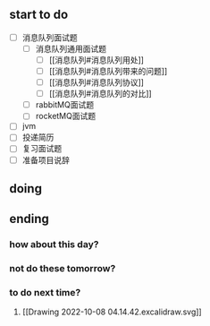 ## start to do
- [ ] 消息队列面试题
	- [ ] 消息队列通用面试题
		- [ ] [[消息队列#消息队列用处]]
		- [ ] [[消息队列#消息队列带来的问题]]
		- [ ] [[消息队列#消息队列协议]]
		- [ ] [[消息队列#消息队列的对比]]
	- [ ] rabbitMQ面试题
	- [ ] rocketMQ面试题
- [ ] jvm
- [ ] 投递简历
- [ ] 复习面试题
- [ ] 准备项目说辞
## doing
## ending
### how about this day?
### not do these tomorrow?
### to do next time?
1. [[Drawing 2022-10-08 04.14.42.excalidraw.svg]]
